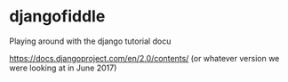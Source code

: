 # djangofiddle
Playing around with the django tutorial docu

https://docs.djangoproject.com/en/2.0/contents/
(or whatever version we were looking at in June 2017)
